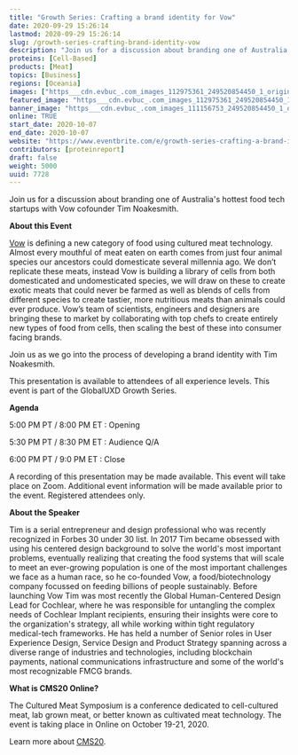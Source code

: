 ```yaml
---
title: "Growth Series: Crafting a brand identity for Vow"
date: 2020-09-29 15:26:14
lastmod: 2020-09-29 15:26:14
slug: /growth-series-crafting-brand-identity-vow
description: "Join us for a discussion about branding one of Australia's hottest food tech startups with Vow cofounder Tim Noakesmith.About this Event"
proteins: [Cell-Based]
products: [Meat]
topics: [Business]
regions: [Oceania]
images: ["https___cdn.evbuc_.com_images_112975361_249520854450_1_original.png","https___cdn.evbuc_.com_images_111156753_249520854450_1_original.jpg"]
featured_image: "https___cdn.evbuc_.com_images_112975361_249520854450_1_original.png"
banner_image: "https___cdn.evbuc_.com_images_111156753_249520854450_1_original.jpg"
online: TRUE
start_date: 2020-10-07
end_date: 2020-10-07
website: "https://www.eventbrite.com/e/growth-series-crafting-a-brand-identity-for-vow-tickets-120153100157"
contributors: [proteinreport]
draft: false
weight: 5000
uuid: 7728
---
```

<p>Join us for a discussion about branding one of Australia's hottest food tech startups with Vow cofounder Tim Noakesmith.</p>
<p><strong>About this Event</strong></p>
<p><a href="https://www.vowfood.com/">Vow</a> is defining a new category of food using cultured meat technology. Almost every mouthful of meat eaten on earth comes from just four animal species our ancestors could domesticate several millennia ago. We don’t replicate these meats, instead Vow is building a library of cells from both domesticated and undomesticated species, we will draw on these to create exotic meats that could never be farmed as well as blends of cells from different species to create tastier, more nutritious meats than animals could ever produce. Vow’s team of scientists, engineers and designers are bringing these to market by collaborating with top chefs to create entirely new types of food from cells, then scaling the best of these into consumer facing brands.</p>
<p>Join us as we go into the process of developing a brand identity with Tim Noakesmith.</p>
<p>This presentation is available to attendees of all experience levels. This event is part of the GlobalUXD Growth Series.</p>
<p><strong>Agenda</strong></p>
<p>5:00 PM PT / 8:00 PM ET : Opening</p>
<p>5:30 PM PT / 8:30 PM ET : Audience Q/A</p>
<p>6:00 PM PT / 9:0 PM ET : Close</p>
<p>A recording of this presentation may be made available. This event will take place on Zoom. Additional event information will be made available prior to the event. Registered attendees only.</p>
<p><strong>About the Speaker</strong></p>
<p>Tim is a serial entrepreneur and design professional who was recently recognized in Forbes 30 under 30 list. In 2017 Tim became obsessed with using his centered design background to solve the world's most important problems, eventually realizing that creating the food systems that will scale to meet an ever-growing population is one of the most important challenges we face as a human race, so he co-founded Vow, a food/biotechnology company focussed on feeding billions of people sustainably. Before launching Vow Tim was most recently the Global Human-Centered Design Lead for Cochlear, where he was responsible for untangling the complex needs of Cochlear Implant recipients, ensuring their insights were core to the organization's strategy, all while working within tight regulatory medical-tech frameworks. He has held a number of Senior roles in User Experience Design, Service Design and Product Strategy spanning across a diverse range of industries and technologies, including blockchain payments, national communications infrastructure and some of the world's most recognizable FMCG brands.</p>
<p><strong>What is CMS20 Online?</strong></p>
<p>The Cultured Meat Symposium is a conference dedicated to cell-cultured meat, lab grown meat, or better known as cultivated meat technology. The event is taking place in Online on October 19-21, 2020.</p>
<p>Learn more about <a href="http://cms20.com/">CMS20</a>.</p>
